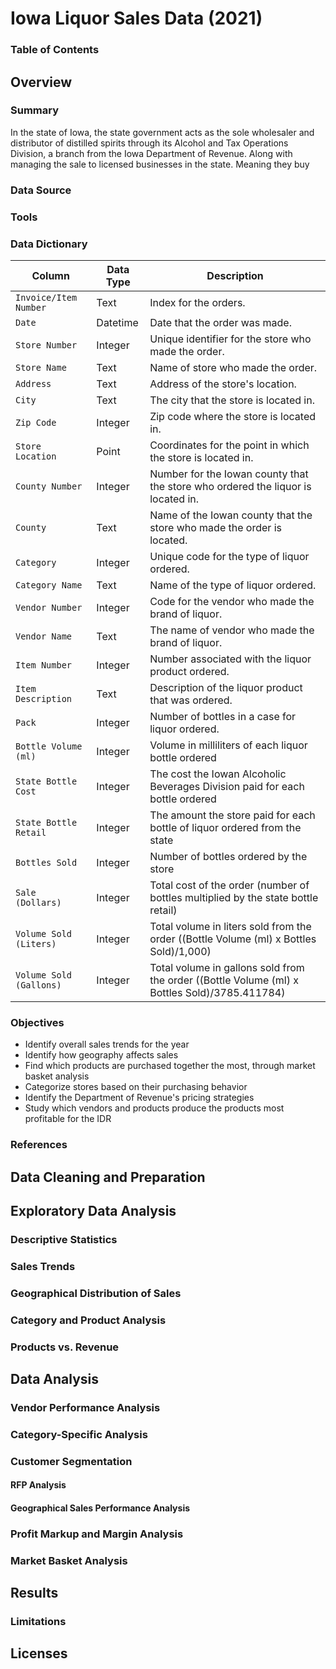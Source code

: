 # Iowa Liquor Sales Data (2021)
### Table of Contents


## Overview
### Summary

In the state of Iowa, the state government acts as the sole wholesaler and distributor of distilled spirits through its Alcohol and Tax Operations Division, a branch from the Iowa Department of Revenue. Along with managing the sale to licensed businesses in the state. Meaning they buy 

### Data Source
### Tools

### Data Dictionary
| Column       | Data Type       | Description                              |
|-------------------|-------------|-----------------------------------------------------------------------------|
| `Invoice/Item Number`      | Text     | Index for the orders.                        |
| `Date`    | 	Datetime | Date that the order was made.     |
| `Store Number`      | Integer     | Unique identifier for the store who made the order.                |
| `Store Name`      | Text     | Name of store who made the order.                   |
| `Address`      | Text     | Address of the store's location.  |
| `City`   | Text   | The city that the store is located in.|
| `Zip Code` | Integer     | Zip code where the store is located in.           |
| `Store Location`      | Point     | Coordinates for the point in which the store is located in.|
| `County Number`      | Integer     | Number for the Iowan county that the store who ordered the liquor is located in.|
| `County`      | Text     | Name of the Iowan county that the store who made the order is located. |
| `Category`      | Integer     | Unique code for the type of liquor ordered.  |
| `Category Name`      | Text     | Name of the type of liquor ordered. |
| `Vendor Number`      | Integer     | Code for the vendor who made the brand of liquor.   |
| `Vendor Name`      | Text     | The name of vendor who made the brand of liquor.  |
| `Item Number`      | Integer     | Number associated with the liquor product ordered.  |
| `Item Description`      | Text     | Description of the liquor product that was ordered.   |
| `Pack`      | Integer     | Number of bottles in a case for liquor ordered.   |
| `Bottle Volume (ml)`      | Integer     |Volume in milliliters of each liquor bottle ordered   |
| `State Bottle Cost`      | Integer     | The cost the Iowan Alcoholic Beverages Division paid for each bottle ordered |
| `State Bottle Retail`      | Integer     | The amount the store paid for each bottle of liquor ordered from the state   |
| `Bottles Sold`      | Integer     | Number of bottles ordered by the store   |
| `Sale (Dollars)`      | Integer     | Total cost of the order (number of bottles multiplied by the state bottle retail)  |
| `Volume Sold (Liters)`      | Integer     |Total volume in liters sold from the order  ((Bottle Volume (ml) x Bottles Sold)/1,000)   |
| `Volume Sold (Gallons)`| Integer |Total volume in gallons sold from the order ((Bottle Volume (ml) x Bottles Sold)/3785.411784)|



### Objectives
- Identify overall sales trends for the year
- Identify how geography affects sales
- Find which products are purchased together the most, through market basket analysis
- Categorize stores based on their purchasing behavior
- Identify the Department of Revenue's pricing strategies
- Study which vendors and products produce the products most profitable for the IDR
### References


## Data Cleaning and Preparation


## Exploratory Data Analysis

### Descriptive Statistics


### Sales Trends

### Geographical Distribution of Sales

### Category and Product Analysis

### Products vs. Revenue

## Data Analysis

### Vendor Performance Analysis

### Category-Specific Analysis

### Customer Segmentation
#### RFP Analysis

#### Geographical Sales Performance Analysis

### Profit Markup and Margin Analysis
### Market Basket Analysis

## Results
### Limitations

## Licenses




